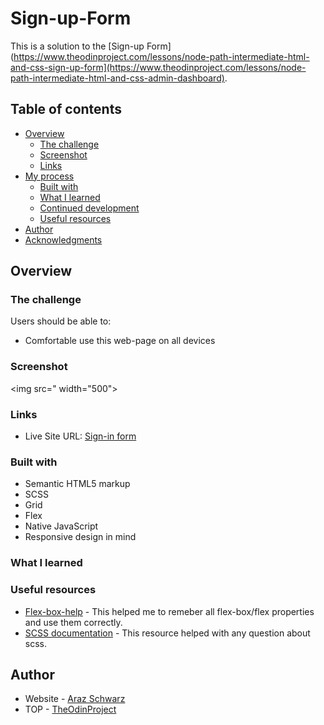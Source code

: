 # Sign-up-Form

This is a solution to the [Sign-up Form](https://www.theodinproject.com/lessons/node-path-intermediate-html-and-css-sign-up-form](https://www.theodinproject.com/lessons/node-path-intermediate-html-and-css-admin-dashboard).

## Table of contents

- [Overview](#overview)
  - [The challenge](#the-challenge)
  - [Screenshot](#screenshot)
  - [Links](#links)
- [My process](#my-process)
  - [Built with](#built-with)
  - [What I learned](#what-i-learned)
  - [Continued development](#continued-development)
  - [Useful resources](#useful-resources)
- [Author](#author)
- [Acknowledgments](#acknowledgments)

## Overview

### The challenge

Users should be able to:

- Comfortable use this web-page on all devices

### Screenshot

<img src=" width="500">

### Links

- Live Site URL: [Sign-in form]()

### Built with

- Semantic HTML5 markup
- SCSS
- Grid
- Flex
- Native JavaScript
- Responsive design in mind

### What I learned


### Useful resources

- [Flex-box-help](https://flexbox.malven.co/) - This helped me to remeber all flex-box/flex properties and use them correctly.
- [SCSS documentation](https://sass-lang.com/documentation/) - This resource helped with any question about scss.

## Author

- Website - [Araz Schwarz](https://www.linkedin.com/in/dmdschwarz/)
- TOP - [TheOdinProject](https://www.theodinproject.com/)

